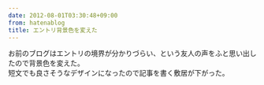 ```yaml
---
date: 2012-08-01T03:30:48+09:00
from: hatenablog
title: エントリ背景色を変えた
---
```

お前のブログはエントリの境界が分かりづらい、という友人の声をふと思い出したので背景色を変えた。  
短文でも良さそうなデザインになったので記事を書く敷居が下がった。

